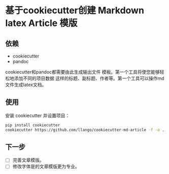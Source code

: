 基于cookiecutter创建 Markdown latex Article 模版
================

依赖
------------

- cookiecutter 
- pandoc
  
cookiecutter和pandoc都需要由此生成输出文件
模板。第一个工具将使您能够轻松地添加不同的项目数据
这样的标题、副标题、作者等。第一个工具可以操作md文件生成latex文档。

使用
---
安装 cookiecutter 并设置项目： 

```bash
pip install cookiecutter
cookiecutter https://github.com/llango/cookiecutter-md-article -f -o ..
```

下一步
-----

- [ ] 完善文章模版。
- [ ] 修改字体是的文章模版更为专业。
